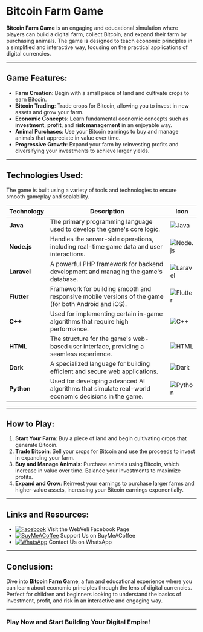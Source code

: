 # Bitcoin Farm Game

**Bitcoin Farm Game** is an engaging and educational simulation where players can build a digital farm, collect Bitcoin, and expand their farm by purchasing animals. The game is designed to teach economic principles in a simplified and interactive way, focusing on the practical applications of digital currencies.

---

## **Game Features**:

- **Farm Creation**: Begin with a small piece of land and cultivate crops to earn Bitcoin.
- **Bitcoin Trading**: Trade crops for Bitcoin, allowing you to invest in new assets and grow your farm.
- **Economic Concepts**: Learn fundamental economic concepts such as **investment**, **profit**, and **risk management** in an enjoyable way.
- **Animal Purchases**: Use your Bitcoin earnings to buy and manage animals that appreciate in value over time.
- **Progressive Growth**: Expand your farm by reinvesting profits and diversifying your investments to achieve larger yields.

---

## **Technologies Used**:

The game is built using a variety of tools and technologies to ensure smooth gameplay and scalability.

| **Technology** | **Description** | **Icon** |
|----------------|-----------------|---------|
| **Java** | The primary programming language used to develop the game's core logic. | ![Java](https://img.icons8.com/color/48/000000/java-coffee-cup-logo.png) |
| **Node.js** | Handles the server-side operations, including real-time game data and user interactions. | ![Node.js](https://img.icons8.com/ios-filled/50/000000/server.png) |
| **Laravel** | A powerful PHP framework for backend development and managing the game's database. | ![Laravel](https://img.icons8.com/ios-filled/50/000000/laravel.png) |
| **Flutter** | Framework for building smooth and responsive mobile versions of the game (for both Android and iOS). | ![Flutter](https://img.icons8.com/color/48/000000/flutter.png) |
| **C++** | Used for implementing certain in-game algorithms that require high performance. | ![C++](https://img.icons8.com/ios-filled/50/000000/c-plus-plus-logo.png) |
| **HTML** | The structure for the game's web-based user interface, providing a seamless experience. | ![HTML](https://img.icons8.com/ios-filled/50/000000/html-5.png) |
| **Dark** | A specialized language for building efficient and secure web applications. | ![Dark](https://img.icons8.com/ios-filled/50/000000/laptop.png) |
| **Python** | Used for developing advanced AI algorithms that simulate real-world economic decisions in the game. | ![Python](https://img.icons8.com/color/48/000000/python.png) |

---

## **How to Play**:

1. **Start Your Farm**: Buy a piece of land and begin cultivating crops that generate Bitcoin.
2. **Trade Bitcoin**: Sell your crops for Bitcoin and use the proceeds to invest in expanding your farm.
3. **Buy and Manage Animals**: Purchase animals using Bitcoin, which increase in value over time. Balance your investments to maximize profits.
4. **Expand and Grow**: Reinvest your earnings to purchase larger farms and higher-value assets, increasing your Bitcoin earnings exponentially.

---
## **Links and Resources**:

- [![Facebook](https://img.icons8.com/ios-filled/50/000000/facebook.png)](https://www.facebook.com/webveli) Visit the WebVeli Facebook Page
- [![BuyMeACoffee](https://img.icons8.com/ios-filled/50/000000/coffee.png)](https://buymeacoffee.com/makavael) Support Us on BuyMeACoffee
- [![WhatsApp](https://img.icons8.com/ios-filled/50/000000/whatsapp.png)](https://wa.me/201029107547) Contact Us on WhatsApp

---

## **Conclusion**:

Dive into **Bitcoin Farm Game**, a fun and educational experience where you can learn about economic principles through the lens of digital currencies. Perfect for children and beginners looking to understand the basics of investment, profit, and risk in an interactive and engaging way. 

---

### **Play Now and Start Building Your Digital Empire!**
